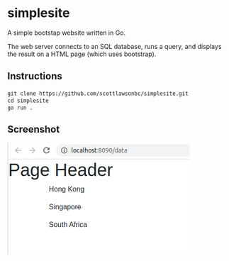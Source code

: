 # simplesite

A simple bootstap website written in Go.

The web server connects to an SQL database, runs a query, and displays the result on a HTML page (which uses bootstrap).

## Instructions

```
git clone https://github.com/scottlawsonbc/simplesite.git
cd simplesite
go run .
```

## Screenshot

<img src="image.png">

